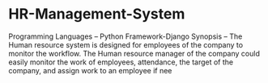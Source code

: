 # HR-Management-System
Programming Languages – Python
Framework-Django
Synopsis –
The Human resource system is designed for employees of the company to
monitor the workflow. The Human resource manager of the company could
easily monitor the work of employees, attendance, the target of the
company, and assign work to an employee if nee
